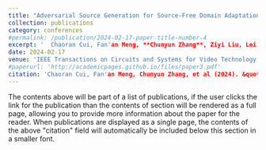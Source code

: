 ```yaml
---
title: "Adversarial Source Generation for Source-Free Domain Adaptation. "
collection: publications
category: conferences
#permalink: /publication/2024-02-17-paper-title-number-4
excerpt: '	Chaoran Cui, Fan'an Meng, **Chunyun Zhang**, Ziyi Liu, Lei Zhu, Shuai Gong, Xue Lin.'
date: 2024-02-17
venue: 'IEEE Transactions on Circuits and Systems for Video Technology'
#paperurl: 'http://academicpages.github.io/files/paper3.pdf'
citation: 'Chaoran Cui, Fan'an Meng, Chunyun Zhang, et al (2024). &quot;Adversarial Source Generation for Source-Free Domain Adaptation.&quot; <i>IEEE Transactions on Circuits and Systems for Video Technology</i>.  34(6): 4887-4898 .'
---
```


The contents above will be part of a list of publications, if the user clicks the link for the publication than the contents of section will be rendered as a full page, allowing you to provide more information about the paper for the reader. When publications are displayed as a single page, the contents of the above "citation" field will automatically be included below this section in a smaller font.

